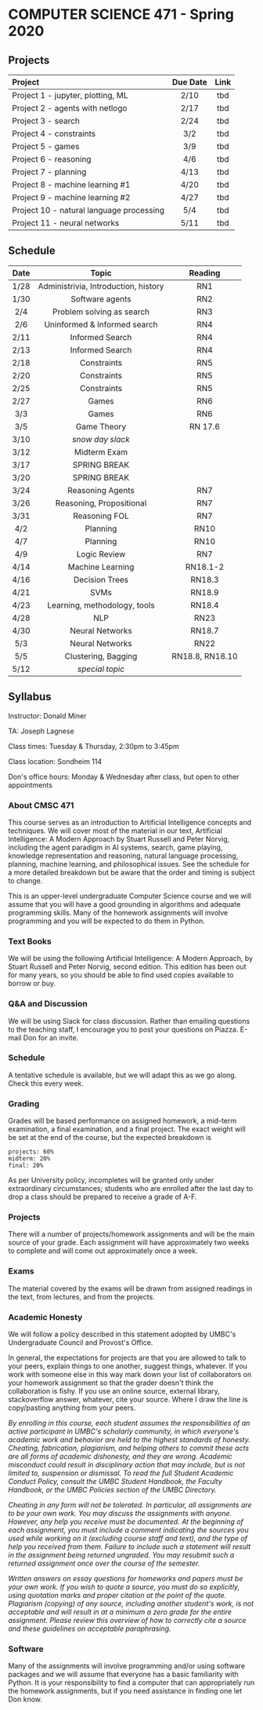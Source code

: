 # COMPUTER SCIENCE 471 - Spring 2020

## Projects


| Project                            |  Due Date   | Link   |
|:----------------------------------|:-----------:|:------:|
| Project 1 - jupyter, plotting, ML  | 2/10        | tbd    |
| Project 2 - agents with netlogo | 2/17 | tbd |
| Project 3 - search | 2/24 | tbd |
| Project 4 - constraints | 3/2 | tbd |
| Project 5 - games | 3/9 | tbd |
| Project 6 - reasoning | 4/6 | tbd |
| Project 7 - planning | 4/13 | tbd |
| Project 8 - machine learning #1 | 4/20 | tbd |
| Project 9 - machine learning #2 | 4/27 | tbd |
| Project 10 - natural language processing | 5/4 | tbd |
| Project 11 - neural networks | 5/11 | tbd |


## Schedule 

| Date          | Topic                        | Reading |
|:-------------:|:----------------------------:|:-------:|
| 1/28        | Administrivia, Introduction, history |  RN1 |
| 1/30 | Software agents | RN2 |
| 2/4 | Problem solving as search | RN3 |
| 2/6 | Uninformed & Informed search | RN4 |
| 2/11 | Informed Search | RN4 |
| 2/13 | Informed Search | RN4 |
| 2/18 | Constraints | RN5 |
| 2/20 | Constraints | RN5 |
| 2/25 | Constraints | RN5 |
| 2/27 | Games | RN6 |
| 3/3 | Games | RN6 |
| 3/5 | Game Theory | RN 17.6 |
| 3/10 | _snow day slack_ | |
| 3/12 | Midterm Exam | |
| 3/17 | SPRING BREAK | |
| 3/20 | SPRING BREAK | |
| 3/24 | Reasoning Agents | RN7 |
| 3/26 | Reasoning, Propositional | RN7 |
| 3/31 | Reasoning FOL | RN7 |
| 4/2 | Planning | RN10 |
| 4/7 | Planning | RN10 |
| 4/9 | Logic Review | RN7 |
| 4/14 | Machine Learning | RN18.1-2 |
| 4/16 | Decision Trees | RN18.3 |
| 4/21 | SVMs | RN18.9 |
| 4/23 | Learning, methodology, tools | RN18.4 |
| 4/28 | NLP | RN23 |
| 4/30 | Neural Networks | RN18.7 |
| 5/3 | Neural Networks | RN22 |
| 5/5 | Clustering, Bagging | RN18.8, RN18.10 |
| 5/12 | _special topic_ |  |


## Syllabus

Instructor: Donald Miner

TA: Joseph Lagnese

Class times: Tuesday & Thursday, 2:30pm to 3:45pm

Class location: Sondheim 114

Don's office hours: Monday & Wednesday after class, but open to other appointments


### About CMSC 471

This course serves as an introduction to Artificial Intelligence concepts and techniques. We will cover most of the material in our text, Artificial Intelligence: A Modern Approach by Stuart Russell and Peter Norvig, including the agent paradigm in AI systems, search, game playing, knowledge representation and reasoning, natural language processing, planning, machine learning, and philosophical issues. See the schedule for a more detailed breakdown but be aware that the order and timing is subject to change.

This is an upper-level undergraduate Computer Science course and we will assume that you will have a good grounding in algorithms and adequate programming skills. Many of the homework assignments will involve programming and you will be expected to do them in Python.

### Text Books

We will be using the following Artificial Intelligence: A Modern Approach, by Stuart Russell and Peter Norvig, second edition. This edition has been out for many years, so you should be able to find used copies available to borrow or buy.

### Q&A and Discussion

We will be using Slack for class discussion. Rather than emailing questions to the teaching staff, I encourage you to post your questions on Piazza. E-mail Don for an invite.

### Schedule
A tentative schedule is available, but we will adapt this as we go along. Check this every week.

### Grading

Grades will be based performance on assigned homework, a mid-term examination, a final examination, and a final project. The exact weight will be set at the end of the course, but the expected breakdown is

    projects: 60%
    midterm: 20%
    final: 20%

As per University policy, incompletes will be granted only under extraordinary circumstances; students who are enrolled after the last day to drop a class should be prepared to receive a grade of A-F.

### Projects

There will a number of projects/homework assignments and will be the main source of your grade. Each assignment will have approximately two weeks to complete and will come out approximately once a week.


### Exams

The material covered by the exams will be drawn from assigned readings in the text, from lectures, and from the projects.


### Academic Honesty

We will follow a policy described in this statement adopted by UMBC's Undergraduate Council and Provost's Office.

In general, the expectations for projects are that you are allowed to talk to your peers, explain things to one another, suggest things, whatever. If you work with someone else in this way mark down your list of collaborators on your homework assignment so that the grader doesn't think the collaboration is fishy. If you use an online source, external library, stackoverflow answer, whatever, cite your source. Where I draw the line is copy/pasting anything from your peers. 

*By enrolling in this course, each student assumes the responsibilities of an active participant in UMBC's scholarly community, in which everyone's academic work and behavior are held to the highest standards of honesty. Cheating, fabrication, plagiarism, and helping others to commit these acts are all forms of academic dishonesty, and they are wrong. Academic misconduct could result in disciplinary action that may include, but is not limited to, suspension or dismissal. To read the full Student Academic Conduct Policy, consult the UMBC Student Handbook, the Faculty Handbook, or the UMBC Policies section of the UMBC Directory.* 

*Cheating in any form will not be tolerated. In particular, all assignments are to be your own work. You may discuss the assignments with anyone. However, any help you receive must be documented. At the beginning of each assignment, you must include a comment indicating the sources you used while working on it (excluding course staff and text), and the type of help you received from them. Failure to include such a statement will result in the assignment being returned ungraded. You may resubmit such a returned assignment once over the course of the semester.*

*Written answers on essay questions for homeworks and papers must be your own work. If you wish to quote a source, you must do so explicitly, using quotation marks and proper citation at the point of the quote. Plagiarism (copying) of any source, including another student's work, is not acceptable and will result in at a minimum a zero grade for the entire assignment. Please review this overview of how to correctly cite a source and these guidelines on acceptable paraphrasing.*

### Software

Many of the assignments will involve programming and/or using software packages and we will assume that everyone has a basic familiarity with Python. It is your responsibility to find a computer that can appropriately run the homework assignments, but if you need assistance in finding one let Don know.
